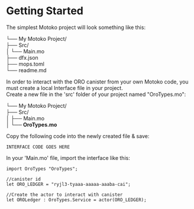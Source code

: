 # Getting Started

The simplest Motoko project will look something like this:

└── My Motoko Project/  
├── Src/  
│ └── Main.mo  
├── dfx.json  
├── mops.toml  
└── readme.md

In order to interact with the ORO canister from your own Motoko code, you must create a local Interface file in your project.   
Create a new file in the 'src' folder of your project named "OroTypes.mo":

└── My Motoko Project/  
├── Src/  
│ ├── Main.mo  
│ **└── OroTypes.mo**

Copy the following code into the newly created file & save:

```
INTERFACE CODE GOES HERE
```

In your 'Main.mo' file, import the interface like this:

```
import OroTypes "OroTypes";

//canister id
let ORO_LEDGER = "ryjl3-tyaaa-aaaaa-aaaba-cai";

//Create the actor to interact with canister
let OROLedger : OroTypes.Service = actor(ORO_LEDGER);
```

&nbsp;

&nbsp;